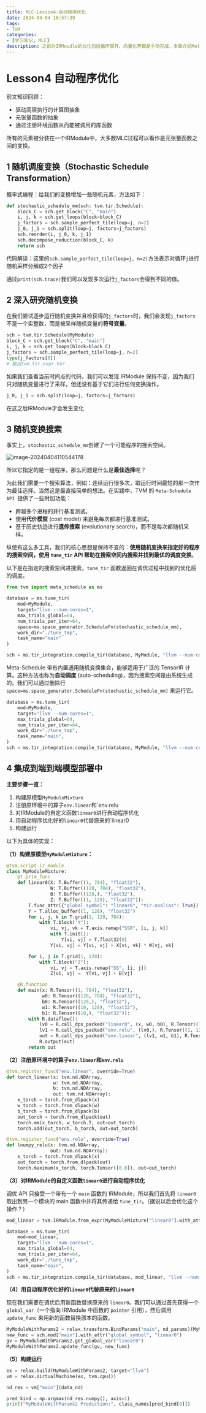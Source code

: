 ```yaml
---
title: MLC-Lesson4-自动程序优化
date: 2024-04-04 10:57:39
tags:
- TVM
categories: 
- [学习笔记, MLC]
description: 之前对IRMoudle的优化包括循环展开、向量化等都是手动完成，本章介绍MetaSchedule自动化完成程序优化的过程。
---
```


# Lesson4 自动程序优化

前文知识回顾：

- 驱动高层执行的计算图抽象
- 元张量函数的抽象
- 通过注册环境函数从而能被调用的库函数

所有的元素被分装在一个IRModule中，大多数MLC过程可以看作是元张量函数之间的变换。

## 1 随机调度变换（Stochastic Schedule Transformation）

概率式编程：给我们的变换增加一些随机元素，方法如下：

```python
def stochastic_schedule_mm(sch: tvm.tir.Schedule):
    block_C = sch.get_block("C", "main")
    i, j, k = sch.get_loops(block=block_C)
    j_factors = sch.sample_perfect_tile(loop=j, n=2)
    j_0, j_1 = sch.split(loop=j, factors=j_factors)
    sch.reorder(i, j_0, k, j_1)
    sch.decompose_reduction(block_C, k)
    return sch
```

代码解读：这里的`sch.sample_perfect_tile(loop=j, n=2)`方法表示对循环`j`进行随机采样分解成2个因子

通过`print(sch.trace)`我们可以发现多次运行`j_factors`会得到不同的值。

## 2 深入研究随机变换

在我们尝试逐步运行随机变换并且检获得的`j_factors`时，我们会发现`j_factors`不是一个实整数，而是被采样随机变量的**符号变量**。

```python
sch = tvm.tir.Schedule(MyModule)
block_C = sch.get_block("C", "main")
i, j, k = sch.get_loops(block=block_C)
j_factors = sch.sample_perfect_tile(loop=j, n=2)
type(j_factors[0])
# 输出tvm.tir.expr.Var
```

如果我们查看当前时间点的代码，我们可以发现 IRModule 保持不变，因为我们只对随机变量进行了采样，但还没有基于它们进行任何变换操作。

```python
j_0, j_1 = sch.split(loop=j, factors=j_factors)
```

在这之后IRModule才会发生变化

## 3 随机变换搜索

事实上，`stochastic_schedule_mm`创建了一个可能程序的搜索空间。

![image-20240404110544178](MLC-Lesson4-自动程序优化/image-20240404110544178.png)

所以它指定的是一组程序，那么问题是什么是**最佳选择**呢？

为此我们需要一个搜索算法，例如：连续运行很多次，取运行时间最短的那一次作为最佳选择。当然这是最直接简单的想法。在实践中，TVM 的 `Meta-Schedule API `提供了一些附加功能：

- 跨越多个进程的并行基准测试。
- 使用**代价模型** (cost model) 来避免每次都进行基准测试。
- 基于历史轨迹进行**遗传搜索** (evolutionary search)，而不是每次都随机采样。

纵使有这么多工具，我们的核心思想是保持不变的：**使用随机变换来指定好的程序的搜索空间，使用 ``tune_tir`` API 帮助在搜索空间内搜索并找到最优的调度变换**。

以下是在指定的搜索空间进搜索，`tune_tir` 函数返回在调优过程中找到的优化后的调度。

```python
from tvm import meta_schedule as ms

database = ms.tune_tir(
    mod=MyModule,
    target="llvm --num-cores=1",
    max_trials_global=64,
    num_trials_per_iter=64,
    space=ms.space_generator.ScheduleFn(stochastic_schedule_mm),
    work_dir="./tune_tmp",
    task_name="main"
)

sch = ms.tir_integration.compile_tir(database, MyModule, "llvm --num-cores=1")
```

Meta-Schedule 带有内置通用随机变换集合，能够适用于广泛的 TensorIR 计算。这种方法也称为**自动调度** (auto-scheduling)，因为搜索空间是由系统生成的。我们可以通过删除行 `space=ms.space_generator.ScheduleFn(stochastic_schedule_mm)` 来运行它。

```python
database = ms.tune_tir(
    mod=MyModule,
    target="llvm --num-cores=1",
    max_trials_global=64,
    num_trials_per_iter=64,
    work_dir="./tune_tmp",
    task_name="main",
)
sch = ms.tir_integration.compile_tir(database, MyModule, "llvm --num-cores=1")
```

## 4 集成到端到端模型部署中

**主要步骤一览：**

1. 构建原模型`MyModuleMixture`
2. 注册原环境中的算子`env.linear`和`env.relu
3. 对IRModule的自定义函数`linear0`进行自动程序优化
4. 用自动程序优化好的`linear0`代替原来的`linear0
5. 构建运行

以下为具体的实现：

**（1）构建原模型`MyModuleMixture`：**

```python
@tvm.script.ir_module
class MyModuleMixture:
    @T.prim_func
    def linear0(X: T.Buffer((1, 784), "float32"),
                W: T.Buffer((128, 784), "float32"),
                B: T.Buffer((128,), "float32"),
                Z: T.Buffer((1, 128), "float32")):
        T.func_attr({"global_symbol": "linear0", "tir.noalias": True})
        Y = T.alloc_buffer((1, 128), "float32")
        for i, j, k in T.grid(1, 128, 784):
            with T.block("Y"):
                vi, vj, vk = T.axis.remap("SSR", [i, j, k])
                with T.init():
                    Y[vi, vj] = T.float32(0)
                Y[vi, vj] = Y[vi, vj] + X[vi, vk] * W[vj, vk]

        for i, j in T.grid(1, 128):
            with T.block("Z"):
                vi, vj = T.axis.remap("SS", [i, j])
                Z[vi, vj] =  Y[vi, vj] + B[vj]

    @R.function
    def main(x: R.Tensor((1, 784), "float32"),
             w0: R.Tensor((128, 784), "float32"),
             b0: R.Tensor((128,), "float32"),
             w1: R.Tensor((10, 128), "float32"),
             b1: R.Tensor((10,), "float32")):
        with R.dataflow():
            lv0 = R.call_dps_packed("linear0", (x, w0, b0), R.Tensor((1, 128), dtype="float32"))
            lv1 = R.call_dps_packed("env.relu", (lv0,), R.Tensor((1, 128), dtype="float32"))
            out = R.call_dps_packed("env.linear", (lv1, w1, b1), R.Tensor((1, 10), dtype="float32"))
            R.output(out)
        return out
```

**（2）注册原环境中的算子`env.linear`和`env.relu`**

```python
@tvm.register_func("env.linear", override=True)
def torch_linear(x: tvm.nd.NDArray,
                 w: tvm.nd.NDArray,
                 b: tvm.nd.NDArray,
                 out: tvm.nd.NDArray):
    x_torch = torch.from_dlpack(x)
    w_torch = torch.from_dlpack(w)
    b_torch = torch.from_dlpack(b)
    out_torch = torch.from_dlpack(out)
    torch.mm(x_torch, w_torch.T, out=out_torch)
    torch.add(out_torch, b_torch, out=out_torch)

@tvm.register_func("env.relu", override=True)
def lnumpy_relu(x: tvm.nd.NDArray,
                out: tvm.nd.NDArray):
    x_torch = torch.from_dlpack(x)
    out_torch = torch.from_dlpack(out)
    torch.maximum(x_torch, torch.Tensor([0.0]), out=out_torch)
```

**（3）对IRModule的自定义函数`linear0`进行自动程序优化**

调优 API 只接受一个带有一个 `main` 函数的 IRModule，所以我们首先将 `linear0` 取出到另一个模块的 main 函数中并将其传递给 `tune_tir`。（据说以后会优化这个操作？）

```python
mod_linear = tvm.IRModule.from_expr(MyModuleMixture["linear0"].with_attr("global_symbol", "main"))

database = ms.tune_tir(
    mod=mod_linear,
    target="llvm --num-cores=1",
    max_trials_global=64,
    num_trials_per_iter=64,
    work_dir="./tune_tmp",
    task_name="main",
)
sch = ms.tir_integration.compile_tir(database, mod_linear, "llvm --num-cores=1")
```

**（4）用自动程序优化好的`linear0`代替原来的`linear0`**

现在我们需要在调优后用新函数替换原来的 `linear0`。我们可以通过首先获得一个 `global_var`（一个指向 IRModule 中函数的 `pointer` 引用），然后调用 `update_func` 来用新的函数替换原本的函数。

```python
MyModuleWithParams2 = relax.transform.BindParams("main", nd_params)(MyModuleMixture)
new_func = sch.mod["main"].with_attr("global_symbol", "linear0")
gv = MyModuleWithParams2.get_global_var("linear0")
MyModuleWithParams2.update_func(gv, new_func)
```

**（5）构建运行**

```python
ex = relax.build(MyModuleWithParams2, target="llvm")
vm = relax.VirtualMachine(ex, tvm.cpu())

nd_res = vm["main"](data_nd)

pred_kind = np.argmax(nd_res.numpy(), axis=1)
print("MyModuleWithParams2 Prediction:", class_names[pred_kind[0]])
```
